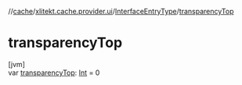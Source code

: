//[cache](../../../index.md)/[xlitekt.cache.provider.ui](../index.md)/[InterfaceEntryType](index.md)/[transparencyTop](transparency-top.md)

# transparencyTop

[jvm]\
var [transparencyTop](transparency-top.md): [Int](https://kotlinlang.org/api/latest/jvm/stdlib/kotlin/-int/index.html) = 0

